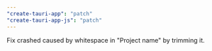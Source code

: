 ```yaml
---
"create-tauri-app": "patch"
"create-tauri-app-js": "patch"
---
```


Fix crashed caused by whitespace in "Project name" by trimming it.